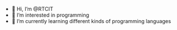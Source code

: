 - 👋 Hi, I’m @RTCIT
- 👀 I’m interested in programming
- 🌱 I’m currently learning different kinds of programming languages

<!---
RTCIT/RTCIT is a ✨ special ✨ repository because its `README.md` (this file) appears on your GitHub profile.
You can click the Preview link to take a look at your changes.
--->
